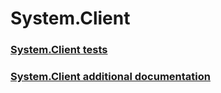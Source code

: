 # System.Client
### [System.Client tests](system_client_tests.md)
### [System.Client additional documentation](system_client_additional_documentation.md)
